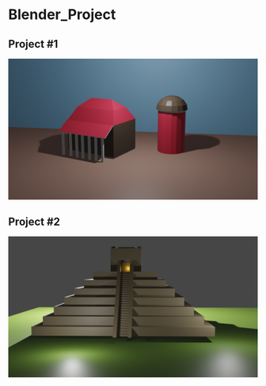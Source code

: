 # Blender_Project
## Project #1 

![Testing](/TowerBarn/BarnTowerPic.png)

## Project #2 

![Tsting](/Pyramid/Pyramid.png)
